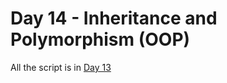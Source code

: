 # Day 14 - Inheritance and Polymorphism (OOP)

All the script is in [Day 13](https://github.com/lealre/bootcamp-de/tree/main/13)